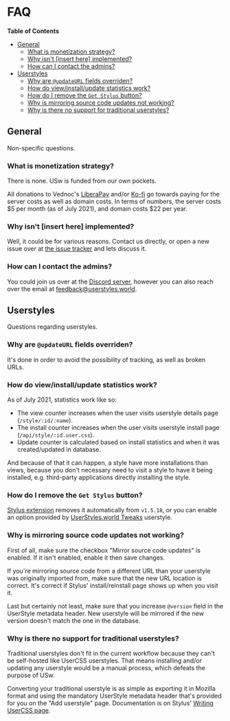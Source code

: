 # FAQ

<!-- markdown-toc start - Don't edit this section. -->
**Table of Contents**

- [General](#general)
    - [What is monetization strategy?](#what-is-monetization-strategy)
    - [Why isn't [insert here] implemented?](#why-isnt-insert-here-implemented)
    - [How can I contact the admins?](#how-can-i-contact-the-admins)
- [Userstyles](#userstyles)
    - [Why are `@updateURL` fields overriden?](#why-are-updateurl-fields-overriden)
    - [How do view/install/update statistics work?](#how-do-viewinstallupdate-statistics-work)
    - [How do I remove the `Get Stylus` button?](#how-do-i-remove-the-get-stylus-button)
    - [Why is mirroring source code updates not working?](#why-is-mirroring-source-code-updates-not-working)
    - [Why is there no support for traditional userstyles?](#why-is-there-no-support-for-traditional-userstyles)

<!-- markdown-toc end -->

## General

Non-specific questions.


### What is monetization strategy?

There is none. USw is funded from our own pockets.

All donations to Vednoc's [LiberaPay] and/or [Ko-fi] go towards paying for the
server costs as well as domain costs. In terms of numbers, the server costs $5
per month (as of July 2021), and domain costs $22 per year.

[LiberaPay]: https://liberapay.com/vednoc
[Ko-fi]: https://ko-fi.com/vednoc


### Why isn't [insert here] implemented?

Well, it could be for various reasons. Contact us directly, or open a new issue
over at [the issue tracker] and lets discuss it.

[the issue tracker]: https://github.com/userstyles-world/userstyles.world/issues/new/choose


### How can I contact the admins?

You could join us over at the [Discord server], however you can also reach over
the email at [feedback@userstyles.world].

[Discord server]: https://discord.gg/WW6vnFsCpB
[feedback@userstyles.world]: mailto:feedback@userstyles.world


## Userstyles

Questions regarding userstyles.


### Why are `@updateURL` fields overriden?

It's done in order to avoid the possibility of tracking, as well as broken URLs.


### How do view/install/update statistics work?

As of July 2021, statistics work like so:

- The view counter increases when the user visits userstyle details page
(`/style/:id/:name`).
- The install counter increases when the user visits userstyle install page
(`/api/style/:id.user.css`).
- Update counter is calculated based on install statistics and when it was
  created/updated in database.

And because of that it can happen, a style have more installations than views,
because you don't necessary need to visit a style to have it being installed,
e.g. third-party applications directly installing the style.


### How do I remove the `Get Stylus` button?

[Stylus extension] removes it automatically from `v1.5.18`, or you can enable an
option provided by [UserStyles.world Tweaks] userstyle.

[Stylus extension]: https://github.com/openstyles/stylus
[UserStyles.world Tweaks]: https://userstyles.world/style/1/userstyles-world-tweaks


### Why is mirroring source code updates not working?

First of all, make sure the checkbox "Mirror source code updates" is enabled. If
it isn't enabled, enable it then save changes.

If you're mirroring source code from a different URL than your userstyle was
originally imported from, make sure that the new URL location is correct. It's
correct if Stylus' install/reinstall page shows up when you visit it.

Last but certainly not least, make sure that you increase `@version` field in
the UserStyle metadata header. New userstyle will be mirrored if the new version
doesn't match the one in the database.


### Why is there no support for traditional userstyles?

Traditional userstyles don't fit in the current workflow because they can't be
self-hosted like UserCSS userstyles. That means installing and/or updating any
userstyle would be a manual process, which defeats the purpose of USw.

Converting your traditional userstyle is as simple as exporting it in Mozilla
format and using the mandatory UserStyle metadata header that's provided for you
on the "Add userstyle" page. Documentation is on Stylus' [Writing UserCSS page].

[Writing UserCSS page]: https://github.com/openstyles/stylus/wiki/Writing-UserCSS
